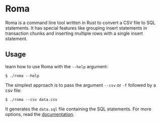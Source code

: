 # Roma

Roma is a command line tool written in Rust to convert a CSV file to SQL
statements. It has special features like grouping insert statements in 
transaction chunks and inserting multiple rows with a single insert statement.

## Usage

learn how to use Roma with the `--help` argument:

    $ ./roma --help

The simplest approach is to pass the argument `--csv` or `-f` followed by a csv file:

    $ ./roma --csv data.csv

It generates the `data.sql` file containing the SQL statements. For more 
options, read the [documentation](https://www.hildeberto.com/roma/).